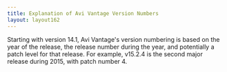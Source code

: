 ```yaml
---
title: Explanation of Avi Vantage Version Numbers
layout: layout162
---
```

Starting with version 14.1, Avi Vantage's version numbering is based on the year of the release, the release number during the year, and potentially a patch level for that release. For example, v15.2.4 is the second major release during 2015, with patch number 4.
